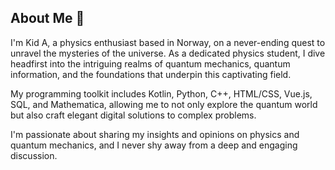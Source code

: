 ## About Me 🚀

I'm Kid A, a physics enthusiast based in Norway, on a never-ending quest to unravel the mysteries of the universe. As a dedicated physics student, I dive headfirst into the intriguing realms of quantum mechanics, quantum information, and the foundations that underpin this captivating field.

My programming toolkit includes Kotlin, Python, C++, HTML/CSS, Vue.js, SQL, and Mathematica, allowing me to not only explore the quantum world but also craft elegant digital solutions to complex problems.

I'm passionate about sharing my insights and opinions on physics and quantum mechanics, and I never shy away from a deep and engaging discussion. 
